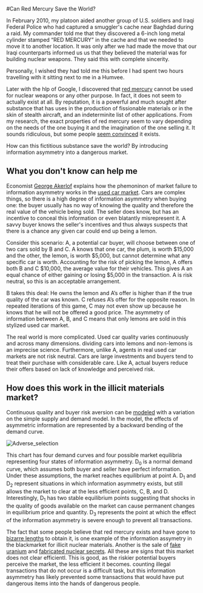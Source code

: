 #Can Red Mercury Save the World?

In February 2010, my platoon aided another group of U.S. soldiers and Iraqi Federal Police who had captured a smuggler's cache near Baghdad during a raid. My commander told me that they discovered a 6-inch long metal cylinder stamped “RED MERCURY” in the cache and that we needed to move it to another location. It was only after we had made the move that our Iraqi counterparts informed us us that they believed the material was for building nuclear weapons. They said this with complete sincerity.

Personally, I wished they had told me this before I had spent two hours travelling with it sitting next to me in a Humvee.

Later with the hlp of Google, I discovered that [red mercury](http://en.wikipedia.org/wiki/Red_mercury) cannot be used for nuclear weapons or any other purpose. In fact, it does not seem to actually exist at all. By reputation, it is a powerful and much sought after substance that has uses in the production of fissionable materials or in the skin of stealth aircraft, and an indeterminite list of other applications. From my research, the exact properties of red mercury seem to vary depending on the needs of the one buying it and the imagination of the one selling it. It sounds ridiculous, but some people [seem convinced](http://news.bbc.co.uk/2/hi/uk_news/5176382.stm) it exists.

How can this fictitious substance save the world? By introducing information asymmetry into a dangerous market.

## What you don't know can help me

Economist [George Akerlof](http://en.wikipedia.org/wiki/George_Akerlof) explains how the phemoninon of market failure to information asymmetry works in the [used car market](http://www.iei.liu.se/nek/730g83/artiklar/1.328833/AkerlofMarketforLemons.pdf). Cars are complex things, so there is a high degree of information asymmetry when buying one: the buyer usually has no way of knowing the quality and therefore the real value of the vehicle being sold. The seller does know, but has an incentive to conceal this information or even blatantly misrepresent it. A savvy buyer knows the seller's incentives and thus always suspects that there is a chance any given car could end up being a lemon.

Consider this scenario: A, a potential car buyer, will choose between one of two cars sold by B and C. A knows that one car, the plum,  is worth $15,000 and the other, the lemon, is  worth $5,000, but cannot determine what any specific car is worth. Accounting for the risk of picking the lemon, A offers both B and C $10,000, the average value for their vehicles. This gives A an equal chance of either gaining or losing $5,000 in the transaction. A is risk neutral, so this is an acceptable arrangement. 

B takes this deal: He owns the lemon and A’s offer is higher than if the true quality of the car was known. C refuses A’s offer for the opposite reason. In repeated iterations of this game, C may not even show up because he knows that he will not be offered a good price. The asymmetry of information between A, B, and C means that only lemons are sold in this stylized used car market.

The real world is more complicated. Used car quality varies continuously and across many dimensions. dividing cars into lemons and non-lemons is an imprecise science. Furthermore, unlike A, agents in real used car markets are not risk neutral. Cars are large investments and buyers tend to treat their purchase with considerable care. Like A, actual buyers reduce their offers based on lack of knowledge and perceived risk. 

## How does this work in the illicit materials market?

Continuous quality and buyer risk aversion can be [modeled](http://www-users.york.ac.uk/~jdh1/micro%202/lectures/me34.htm) with a variation on the simple supply and demand model. In the model, the effects of asymmetric information are represented by a backward bending of the demand curve.

![Adverse_selection](/content/images/2017/11/Adverse_selection.png)

This chart has four demand curves and four possible market equilibria representing four states of information asymmetry. D<sub>0</sub> is a normal demand curve, which assumes both buyer and seller have perfect information. Under these assumptions, the market reaches equilibrium at point A. D<sub>1</sub> and D<sub>2</sub> represent situations in which information asymmetry exists, but still allows the market to clear at the less efficient points, C, B, and D. Interestingly, D<sub>1</sub> has two stable equilibrium points suggesting that shocks in the quality of goods available on the market can cause permanent changes in equilibrium price and quantity. D<sub>3</sub> represents the point at which the effect of the information asymmetry is severe enough to prevent all transactions.
 
The fact that some people believe that red mercury exists and have gone to [bizarre lengths](http://www.abc.net.au/news/2009-04-15/red-mercury-hoax-sparks-sewing-machine-frenzy/1650990) to obtain it, is one example of the information assymetry in the blackmarket for illicit nuclear materials. Another is the sale of [fake uranium](http://www.aljazeera.com/news/asia/2014/08/bangladesh-uranium-sale-2014824144850414854.html) and [fabricated nuclear secrets](http://en.wikipedia.org/wiki/Operation_Merlin). All these are signs that this market does not clear efficientl. This is good, as the riskier potential buyers perceive the market, the less efficient it becomes. counting illegal transactions that do not occur is a difficult task, but this information asymmetry has likely prevented some transactions that would have put dangerous items into the hands of dangerous people.  
